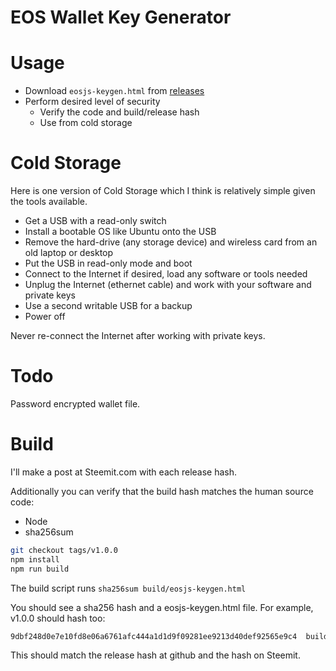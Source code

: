 # EOS Wallet Key Generator

# Usage

* Download `eosjs-keygen.html` from [releases](https://github.com/jcalfee/eosjs-keygen/releases)
* Perform desired level of security
  * Verify the code and build/release hash
  * Use from cold storage

# Cold Storage

Here is one version of Cold Storage which I think is relatively simple given the tools available.

* Get a USB with a read-only switch
* Install a bootable OS like Ubuntu onto the USB
* Remove the hard-drive (any storage device) and wireless card from an old laptop or desktop
* Put the USB in read-only mode and boot
* Connect to the Internet if desired, load any software or tools needed
* Unplug the Internet (ethernet cable) and work with your software and private keys
* Use a second writable USB for a backup
* Power off

Never re-connect the Internet after working with private keys.

# Todo

Password encrypted wallet file.

# Build

I'll make a post at Steemit.com with each release hash.

Additionally you can verify that the build hash matches the human source code:

* Node
* sha256sum

```bash
git checkout tags/v1.0.0
npm install
npm run build
```

The build script runs `sha256sum build/eosjs-keygen.html`

You should see a sha256 hash and a eosjs-keygen.html file.  For example, v1.0.0 should hash too:

```bash
9dbf248d0e7e10fd8e06a6761afc444a1d1d9f09281ee9213d40def92565e9c4  build/eosjs-keygen.html
```

This should match the release hash at github and the hash on Steemit.
